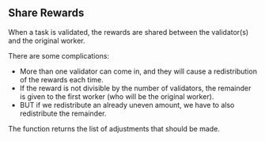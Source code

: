 ## Share Rewards
When a task is validated, the rewards are shared between the validator(s) and the original worker.

There are some complications:
- More than one validator can come in, and they will cause a redistribution of the rewards each time.
- If the reward is not divisible by the number of validators, the remainder is given to the first worker (who will be the original worker).
- BUT if we redistribute an already uneven amount, we have to also redistribute the remainder.

The function returns the list of adjustments that should be made.